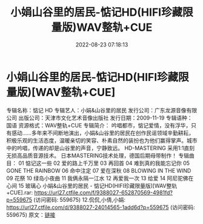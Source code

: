 ﻿---
title: 小娟山谷里的居民-惦记HD(HIFI珍藏限量版)WAV整轨+CUE
date: 2022-08-23 07:18:13
categories: WAV车载音乐、镜像
tags: 华语中文
---
# 小娟山谷里的居民-惦记HD(HIFI珍藏限量版)[WAV整轨+CUE]

专辑名称：惦记 HD
专辑艺人：小娟&山谷里的居民
发行公司：广东龙源音像有限公司
出版公司：天津市文化艺术音像出版社
发行日期：2009-11-19
专辑语种：国语
资源格式：WAV整轨+CUE
专辑简介：
吟唱都市，惦记爱情，没有浮华，只有感动……多年来不间断地演出，小娟&山谷里的居民在创作民谣领域辛勤耕耘，积极乐观的生活态度，温暖亲切的笑容、朴素自然的装扮也为他们赢得掌声。城市中的吟唱，传递的却是山谷里的声音，宁静致远。
HD-MASTERING 采用1:1直刻无损高品质音源技术。
日本MASTERING技术处理，德国后期母带制作！
专辑曲目：
01 惦记这一些
02 爱的路上千万里
03 再回首
04 难到真的我能忘记你
05 GONE THE RAINBOW
06 命中注定
07 爱在深秋
08 BLOWING IN THE WIND
09 花祭
10 绿岛小夜曲
11 我俩永隔一江水
12 再爱我一次
13 给爱
14 阿尼驼佛在心间
15 玻璃心
小娟&山谷里的居民 - 惦记HD(HIFI珍藏限量版)[WAV整轨+CUE].rar: https://url27.ctfile.com/f/9388027-652870569-4981fd?p=559675
(访问密码: 559675)
12.侃侃,小倩,小娟: https://url27.ctfile.com/d/9388027-24014565-1add6d?p=559675
(访问密码: 559675)
原文：[链接](https://blog.sina.com.cn/s/blog_1647c7e7601030z06.html)